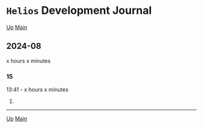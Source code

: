 # `Helios` Development Journal

[Up](index.md)
[Main](../../../../index.md)

## 2024-08

x hours x minutes

### 15

13:41 -
x hours x minutes

1.

---

[Up](index.md)
[Main](../../../../index.md)
